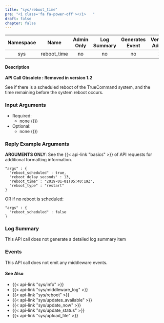```yaml
---
title: "sys/reboot_time"
pre: "<i class='fa fa-power-off'></i>	"
draft: false
chapter: false
---
```


| Namespace | Name | Admin Only | Log Summary | Generates Event | Version Added | Version Removed |
|:----------------:|:--------:|:--------:|:--------:|:--------:|:---:|:---:|
| sys | reboot_time | no | no | no | 1 | 1.2 |

#### Description
**API Call Obsolete : Removed in version 1.2**

See if there is a scheduled reboot of the TrueCommand system, and the time remaining before the system reboot occurs.

### Input Arguments
* Required:
   * none ({})
* Optional:
   * none ({})


### Reply Example Arguments
**ARGUMENTS ONLY**: See the {{< api-link "basics" >}} of API requests for additional formatting information.
```
"args" : {
  "reboot_scheduled" : true,
  "reboot_delay_seconds" : 13,
  "reboot_time" : "2019-01-01T05:40:19Z",
  "reboot_type" : "restart"
}
```

OR if no reboot is scheduled:

```
"args" : {
  "reboot_scheduled" : false
}
```

### Log Summary
This API call does not generate a detailed log summary item

### Events
This API call does not emit any middleware events.

#### See Also
* {{< api-link "sys/info" >}}
* {{< api-link "sys/middleware_log" >}}
* {{< api-link "sys/reboot" >}}
* {{< api-link "sys/updates_available" >}}
* {{< api-link "sys/update_now" >}}
* {{< api-link "sys/update_status" >}}
* {{< api-link "sys/upload_file" >}}
